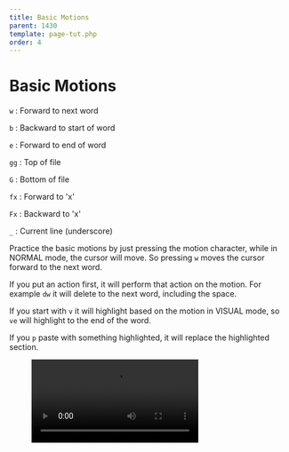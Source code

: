 ```yaml
---
title: Basic Motions
parent: 1430
template: page-tut.php
order: 4
---
```


# Basic Motions

`w`
: Forward to next word

`b`
: Backward to start of word

`e`
: Forward to end of word

`gg`
: Top of file

`G`
: Bottom of file

`fx`
: Forward to 'x'

`Fx`
: Backward to 'x'

`_`
: Current line (underscore)

Practice the basic motions by just pressing the motion character, while in NORMAL mode, the cursor will move. So pressing `w` moves the cursor forward to the next word.

If you put an action first, it will perform that action on the motion. For example `dw` it will delete to the next word, including the space.

If you start with `v` it will highlight based on the motion in VISUAL mode, so `ve` will highlight to the end of the word.

If you `p` paste with something highlighted, it will replace the highlighted section.

<!-- wp:video {"autoplay":false,"id":1386,"loop":false,"muted":false,"src":"https://mkaz.blog/wp-content/uploads/2019/03/copy-vis-paste.mp4"} -->
<figure class="wp-block-video"><video controls src="https://mkaz.blog/wp-content/uploads/2019/03/copy-vis-paste.mp4"></video></figure>
<!-- /wp:video -->
